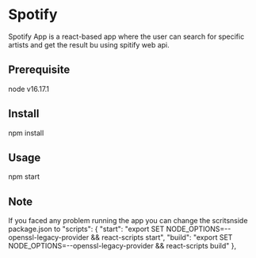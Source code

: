 # Spotify
Spotify App is a react-based app where the user can search for specific artists and get the result bu using spitify web api.  


## Prerequisite

node v16.17.1

## Install

npm install

## Usage

npm start

## Note

If you faced any problem running the app you can change the scritsnside package.json to 
"scripts": {
    "start": "export SET NODE_OPTIONS=--openssl-legacy-provider && react-scripts start",
    "build": "export SET NODE_OPTIONS=--openssl-legacy-provider && react-scripts build"
},


